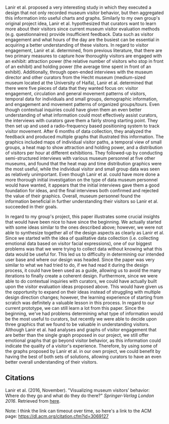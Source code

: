 Lanir et al. proposed a very interesting study in which they executed a design that not only recorded museum visitor behavior, but then aggregated this information into useful charts and graphs. Similarly to my own group's original project idea, Lanir et al. hypothesized that curators want to learn more about their visitors since current museum visitor evaluation methods (e.g. questionnaires) provide insufficient feedback. Data such as visitor engagement and what hours of the day are the busiest can be essential in acquiring a better understanding of these visitors. In regard to visitor engagement, Lanir et al. determined, from previous literature, that there are two primary measures to capture how thoroughly visitors are engaged with an exhibit: attraction power (the relative number of visitors who stop in front of an exhibit) and holding power (the average time spent in front of an exhibit). Additionally, through open-ended interviews with the museum director and other curators from the Hecht museum (medium-sized museum located at the University of Haifa), Lanir et al. determined that there were five pieces of data that they wanted focus on: visitor engagement, circulation and general movement patterns of visitors, temporal data for individuals and small groups, demographic information, and engagement and movement patterns of organized groups/tours. Even though contextual inquiries could have given them an even better understanding of what information could most effectively assist curators, the interviews with curators gave them a fairly strong starting point. They then set up and used a radio-frequency based positioning system to track visitor movement. After 6 months of data collection, they analyzed the feedback and produced multiple graphs that illustrated this information. The graphics included maps of individual visitor paths, a temporal view of small groups, a heat map to show attraction and holding power, and a distribution of visitors per hour at different exhibitions. They followed-up by conducting semi-structured interviews with various museum personnel at five other museums, and found that the heat map and time distribution graphics were the most useful, while the individual visitor and small group data was seen as relatively unimportant. Even though Lanir et al. could have more done a more thorough initial investigation on the type of data museum personnel would have wanted, it appears that the initial interviews gave them a good foundation for ideas, and the final interviews both confirmed and rejected the value of their graphics. Overall, museum personnel found the information beneficial in further understanding their visitors so Lanir et al. succeeded in their goals. 


In regard to my group's project, this paper illustrates some crucial insights that would have been nice to have since the beginning. We actually started with some ideas similar to the ones described above; however, we were not able to synthesize together all of the design aspects as clearly as Lanir et al. Since we started with the idea of qualitative data collection (i.e. collecting emotional data based on visitor facial expressions), one of our biggest problems was that we were trying to collect data without knowing what this data would be useful for. This led us to difficulty in determining our intended user base and where our design was headed. Since the paper was very similar to what we had tried to do, if we had read it during the design process, it could have been used as a guide, allowing us to avoid the many iterations to finally create a coherent design. Furthermore, since we were able to do contextual inquiries with curators, we could have actually built upon the visitor evaluation ideas proposed above. This would have given us the opportunity to expand on their ideas instead of struggling with multiple design direction changes; however, the learning experience of starting from scratch was definitely a valuable lesson in this process. In regard to our current prototype, we can still learn a lot from this paper. Since the beginning, we've had problems determining what type of information would be the most useful to curators, but recently we were able to decide upon three graphics that we found to be valuable in understanding visitors. Although Lanir et al. had analyses and graphs of visitor engagement that are better than the single graph proposed in our project, we still offer emotional graphs that go beyond visitor behavior, as this information could indicate the quality of a visitor's experience. Therefore, by using some of the graphs proposed by Lanir et al. in our own project, we could benefit by having the best of both sets of solutions, allowing curators to have an even better overall understanding of their visitors. 


## Citations
Lanir et al. (2016, November). "Visualizing museum visitors’ behavior: Where do they go and what do they do there?" _Springer-Verlag London 2016_. Retrieved from [here](http://delivery.acm.org/10.1145/3070000/3069127/779_2016_Article_994.pdf?ip=137.165.169.251&id=3069127&acc=ACTIVE%20SERVICE&key=73B3886B1AEFC4BB%2E2C072D704A936475%2E4D4702B0C3E38B35%2E4D4702B0C3E38B35&__acm__=1542226166_681763e4d0743ff375454f7f7f8060a9#URLTOKEN#).

Note: I think the link can timeout over time, so here's a link to the ACM page: https://dl.acm.org/citation.cfm?id=3069127
